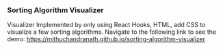 ### Sorting Algorithm  Visualizer

Visualizer Implemented by only using React Hooks, HTML, add CSS to visualize a few sorting algorithms. Navigate to the following link to see the demo: https://mithuchandranath.github.io/sorting-algorithm-visualizer
